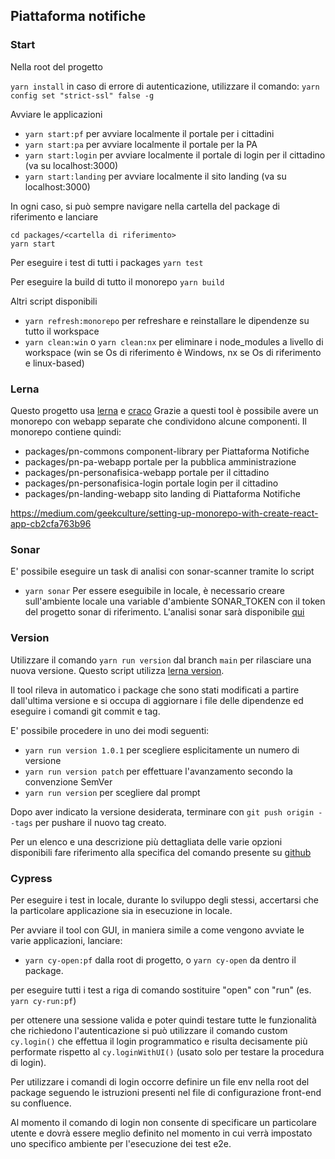 ﻿## Piattaforma notifiche

### Start

Nella root del progetto

`yarn install`
in caso di errore di autenticazione, utilizzare il comando: 
`yarn config set "strict-ssl" false -g`

Avviare le applicazioni

- `yarn start:pf` per avviare localmente il portale per i cittadini
- `yarn start:pa` per avviare localmente il portale per la PA
- `yarn start:login` per avviare localmente il portale di login per il cittadino (va su localhost:3000)
- `yarn start:landing` per avviare localmente il sito landing (va su localhost:3000)

In ogni caso, si può sempre navigare nella cartella del package di riferimento e lanciare

```
cd packages/<cartella di riferimento>
yarn start
```

Per eseguire i test di tutti i packages
`yarn test`

Per eseguire la build di tutto il monorepo
`yarn build`

Altri script disponibili

- `yarn refresh:monorepo` per refreshare e reinstallare le dipendenze su tutto il workspace
- `yarn clean:win` o `yarn clean:nx` per eliminare i node_modules a livello di workspace (win se Os di riferimento è Windows, nx se Os di riferimento e linux-based)


### Lerna

Questo progetto usa [lerna](https://github.com/lerna/lerna) e [craco](https://github.com/gsoft-inc/craco)
Grazie a questi tool è possibile avere un monorepo con webapp separate che condividono alcune componenti.
Il monorepo contiene quindi:

- packages/pn-commons component-library per Piattaforma Notifiche
- packages/pn-pa-webapp portale per la pubblica amministrazione
- packages/pn-personafisica-webapp portale per il cittadino
- packages/pn-personafisica-login portale login per il cittadino
- packages/pn-landing-webapp sito landing di Piattaforma Notifiche

https://medium.com/geekculture/setting-up-monorepo-with-create-react-app-cb2cfa763b96


### Sonar

E' possibile eseguire un task di analisi con sonar-scanner tramite lo script
- `yarn sonar`
Per essere eseguibile in locale, è necessario creare sull'ambiente locale una variable d'ambiente SONAR_TOKEN con il token del progetto sonar di riferimento.
L'analisi sonar sarà disponibile [qui](https://sonarcloud.io/project/overview?id=pagopa_pn-frontend)


### Version

Utilizzare il comando `yarn run version` dal branch `main` per rilasciare una nuova versione. Questo script utilizza [lerna version](https://github.com/lerna/lerna/blob/main/commands/version/README.md).

Il tool rileva in automatico i package che sono stati modificati a partire dall'ultima versione e si occupa di aggiornare i file delle dipendenze ed eseguire i comandi git commit e tag.

E' possibile procedere in uno dei modi seguenti:
- `yarn run version 1.0.1` per scegliere esplicitamente un numero di versione
- `yarn run version patch` per effettuare l'avanzamento secondo la convenzione SemVer
- `yarn run version`       per scegliere dal prompt

Dopo aver indicato la versione desiderata, terminare con `git push origin --tags` per pushare il nuovo tag creato.

Per un elenco e una descrizione più dettagliata delle varie opzioni disponibili fare riferimento alla specifica del comando presente su [github](https://github.com/lerna/lerna/tree/main/commands/version)


### Cypress

Per eseguire i test in locale, durante lo sviluppo degli stessi, accertarsi che la particolare applicazione sia in esecuzione in locale.

Per avviare il tool con GUI, in maniera simile a come vengono avviate le varie applicazioni, lanciare:

- `yarn cy-open:pf` dalla root di progetto, o `yarn cy-open` da dentro il package.

per eseguire tutti i test a riga di comando sostituire "open" con "run" (es. `yarn cy-run:pf`)

per ottenere una sessione valida e poter quindi testare tutte le funzionalità che richiedono l'autenticazione si può utilizzare il comando custom `cy.login()` che effettua il login programmatico e risulta decisamente più performate rispetto al `cy.loginWithUI()` (usato solo per testare la procedura di login).

Per utilizzare i comandi di login occorre definire un file env nella root del package seguendo le istruzioni presenti nel file di configurazione front-end su confluence.

Al momento il comando di login non consente di specificare un particolare utente e dovrà essere meglio definito nel momento in cui verrà impostato uno specifico ambiente per l'esecuzione dei test e2e.